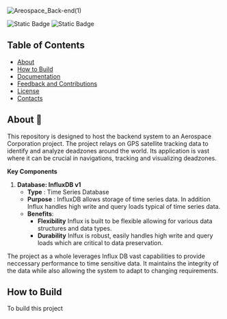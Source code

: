 
![Areospace_Back-end(1)](https://github.com/user-attachments/assets/aa1a1d24-5c08-4b74-94f8-1dd9288e60e1)

![Static Badge](https://img.shields.io/badge/Python-3.12.3-green)
![Static Badge](https://img.shields.io/badge/InfluxDB-v1.11.8.-%20purple)


## Table of Contents
- [About](#-about)
- [How to Build](#-how-to-build)
- [Documentation](#-documentation)
- [Feedback and Contributions](#-feedback-and-contributions)
- [License](#-license)
- [Contacts](#%EF%B8%8F-contacts)

## About 🚀
This repository is designed to host the backend system to an Aerospace Corporation project. The project relays on GPS satellite tracking data to identify and analyze deadzones around the world. Its application is vast where it can be crucial in navigations, tracking and visualizing deadzones.

**Key Components**
1. **Database: InfluxDB v1**
   + **Type** : Time Series Database
   + **Purpose** : InfluxDB allows storage of time series data. In addition Influx handles high write and query loads                     typical of time series data.
   + **Benefits**:
       - **Flexibility** Influx is built to be flexible allowing for various data structures and data types.
       - **Durability** Inlfux is robust, easily handles high write and query loads which are critical to data preservation.


The project as a whole leverages Influx DB vast capabilities to provide neccessary performance to time sensitive data. It maintains the integrity of the data while also allowing the system to adapt to changing requirements.


## How to Build

To build this project 


